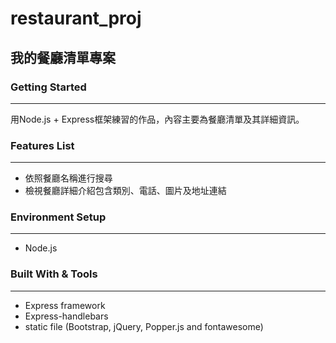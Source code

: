 # restaurant_proj
## 我的餐廳清單專案

### Getting Started
---
用Node.js + Express框架練習的作品，內容主要為餐廳清單及其詳細資訊。

### Features List
---
* 依照餐廳名稱進行搜尋
* 檢視餐廳詳細介紹包含類別、電話、圖片及地址連結

### Environment Setup
---
* Node.js

### Built With & Tools
---
* Express framework
* Express-handlebars
* static file (Bootstrap, jQuery, Popper.js and fontawesome)
